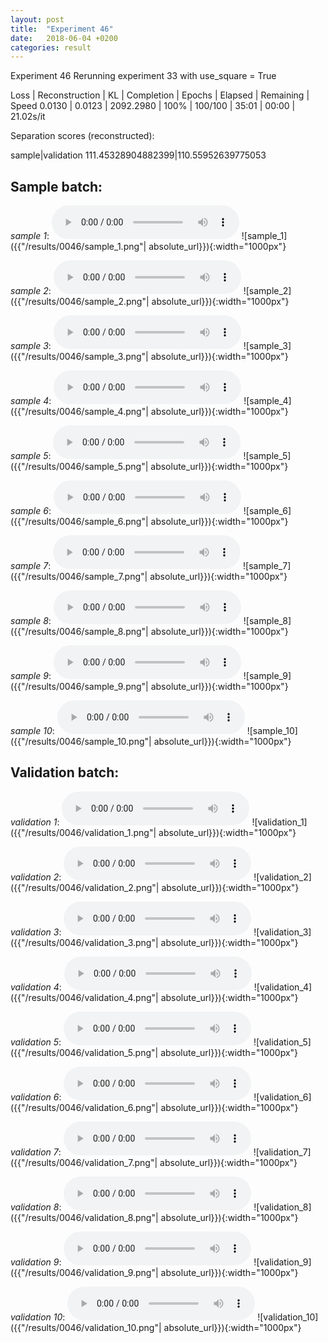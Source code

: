 ```yaml
---
layout: post
title:  "Experiment 46"
date:   2018-06-04 +0200
categories: result
---
```

Experiment 46
Rerunning experiment 33 with use_square = True

Loss | Reconstruction | KL | Completion | Epochs | Elapsed | Remaining | Speed
0.0130 | 0.0123 | 2092.2980 | 100% | 100/100 | 35:01 | 00:00 | 21.02s/it

Separation scores (reconstructed):

sample|validation
111.45328904882399|110.55952639775053

## **Sample batch**:
_sample 1_:
<audio src="/ResultsOverview/results/0046/sample_1.wav" controls preload></audio>
![sample_1]({{"/results/0046/sample_1.png"| absolute_url}}){:width="1000px"}

_sample 2_:
<audio src="/ResultsOverview/results/0046/sample_2.wav" controls preload></audio>
![sample_2]({{"/results/0046/sample_2.png"| absolute_url}}){:width="1000px"}

_sample 3_:
<audio src="/ResultsOverview/results/0046/sample_3.wav" controls preload></audio>
![sample_3]({{"/results/0046/sample_3.png"| absolute_url}}){:width="1000px"}

_sample 4_:
<audio src="/ResultsOverview/results/0046/sample_4.wav" controls preload></audio>
![sample_4]({{"/results/0046/sample_4.png"| absolute_url}}){:width="1000px"}

_sample 5_:
<audio src="/ResultsOverview/results/0046/sample_5.wav" controls preload></audio>
![sample_5]({{"/results/0046/sample_5.png"| absolute_url}}){:width="1000px"}

_sample 6_:
<audio src="/ResultsOverview/results/0046/sample_6.wav" controls preload></audio>
![sample_6]({{"/results/0046/sample_6.png"| absolute_url}}){:width="1000px"}

_sample 7_:
<audio src="/ResultsOverview/results/0046/sample_7.wav" controls preload></audio>
![sample_7]({{"/results/0046/sample_7.png"| absolute_url}}){:width="1000px"}

_sample 8_:
<audio src="/ResultsOverview/results/0046/sample_8.wav" controls preload></audio>
![sample_8]({{"/results/0046/sample_8.png"| absolute_url}}){:width="1000px"}

_sample 9_:
<audio src="/ResultsOverview/results/0046/sample_9.wav" controls preload></audio>
![sample_9]({{"/results/0046/sample_9.png"| absolute_url}}){:width="1000px"}

_sample 10_:
<audio src="/ResultsOverview/results/0046/sample_10.wav" controls preload></audio>
![sample_10]({{"/results/0046/sample_10.png"| absolute_url}}){:width="1000px"}

## **Validation batch**:
_validation 1_:
<audio src="/ResultsOverview/results/0046/validation_1.wav" controls preload></audio>
![validation_1]({{"/results/0046/validation_1.png"| absolute_url}}){:width="1000px"}

_validation 2_:
<audio src="/ResultsOverview/results/0046/validation_2.wav" controls preload></audio>
![validation_2]({{"/results/0046/validation_2.png"| absolute_url}}){:width="1000px"}

_validation 3_:
<audio src="/ResultsOverview/results/0046/validation_3.wav" controls preload></audio>
![validation_3]({{"/results/0046/validation_3.png"| absolute_url}}){:width="1000px"}

_validation 4_:
<audio src="/ResultsOverview/results/0046/validation_4.wav" controls preload></audio>
![validation_4]({{"/results/0046/validation_4.png"| absolute_url}}){:width="1000px"}

_validation 5_:
<audio src="/ResultsOverview/results/0046/validation_5.wav" controls preload></audio>
![validation_5]({{"/results/0046/validation_5.png"| absolute_url}}){:width="1000px"}

_validation 6_:
<audio src="/ResultsOverview/results/0046/validation_6.wav" controls preload></audio>
![validation_6]({{"/results/0046/validation_6.png"| absolute_url}}){:width="1000px"}

_validation 7_:
<audio src="/ResultsOverview/results/0046/validation_7.wav" controls preload></audio>
![validation_7]({{"/results/0046/validation_7.png"| absolute_url}}){:width="1000px"}

_validation 8_:
<audio src="/ResultsOverview/results/0046/validation_8.wav" controls preload></audio>
![validation_8]({{"/results/0046/validation_8.png"| absolute_url}}){:width="1000px"}

_validation 9_:
<audio src="/ResultsOverview/results/0046/validation_9.wav" controls preload></audio>
![validation_9]({{"/results/0046/validation_9.png"| absolute_url}}){:width="1000px"}

_validation 10_:
<audio src="/ResultsOverview/results/0046/validation_10.wav" controls preload></audio>
![validation_10]({{"/results/0046/validation_10.png"| absolute_url}}){:width="1000px"}
